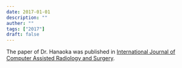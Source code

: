 ```yaml
---
date: 2017-01-01
description: ""
auther: ""
tags: ["2017"]
draft: false
---
```

The paper of Dr. Hanaoka was published in [International Journal of Computer Assisted Radiology and Surgery](https://link.springer.com/article/10.1007/s11548-016-1516-y).
<!--more-->

